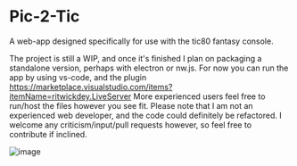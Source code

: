 # Pic-2-Tic
A web-app designed specifically for use with the tic80 fantasy console. 

The project is still a WIP, and once it's finished I plan on packaging a standalone version, perhaps with electron or nw.js.
For now you can run the app by using vs-code, and the plugin https://marketplace.visualstudio.com/items?itemName=ritwickdey.LiveServer
More experienced users feel free to run/host the files however you see fit. Please note that I am not an experienced web developer, and the code could definitely be refactored. I welcome any criticism/input/pull requests however, so feel free to contribute if inclined.

![image](https://user-images.githubusercontent.com/25288625/227027839-fca3cd29-7825-4be3-9474-2f851ca1612d.png)
